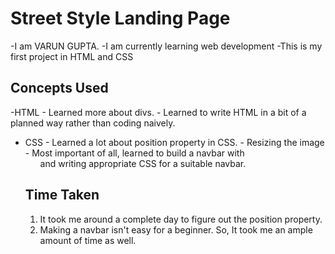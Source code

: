 # Street Style Landing Page

 -I am VARUN GUPTA.
 -I am currently learning web development 
 -This is my first project in HTML and CSS

 ## Concepts Used
    
 -HTML
    - Learned more about divs.
    - Learned to write HTML in a bit of a planned way rather than coding naively.

   - CSS
    - Learned a lot about position property in CSS.
    - Resizing the image
    - Most important of all, learned to build a navbar with <ul> and writing appropriate CSS for a suitable navbar.
    
## Time Taken

1. It took me around a complete day to figure out the position property.
2. Making a navbar isn't easy for a beginner. So, It took me an ample amount of time as well. 